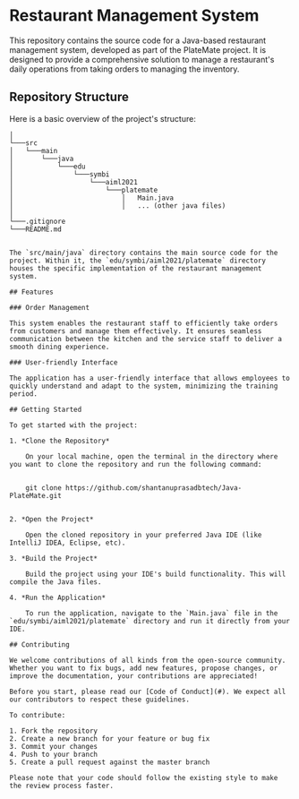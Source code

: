 # Restaurant Management System

This repository contains the source code for a Java-based restaurant management system, developed as part of the PlateMate project. It is designed to provide a comprehensive solution to manage a restaurant's daily operations from taking orders to managing the inventory.

## Repository Structure

Here is a basic overview of the project's structure:


```Java-PlateMate
│
└───src
│   └───main
│       └───java
│           └───edu
│               └───symbi
│                   └───aiml2021
│                       └───platemate
│                           │   Main.java
│                           │   ... (other java files)
│
└───.gitignore
└───README.md


The `src/main/java` directory contains the main source code for the project. Within it, the `edu/symbi/aiml2021/platemate` directory houses the specific implementation of the restaurant management system.

## Features

### Order Management

This system enables the restaurant staff to efficiently take orders from customers and manage them effectively. It ensures seamless communication between the kitchen and the service staff to deliver a smooth dining experience.

### User-friendly Interface

The application has a user-friendly interface that allows employees to quickly understand and adapt to the system, minimizing the training period.

## Getting Started

To get started with the project:

1. *Clone the Repository* 

    On your local machine, open the terminal in the directory where you want to clone the repository and run the following command:

    
    git clone https://github.com/shantanuprasadbtech/Java-PlateMate.git
    

2. *Open the Project*

    Open the cloned repository in your preferred Java IDE (like IntelliJ IDEA, Eclipse, etc).

3. *Build the Project*

    Build the project using your IDE's build functionality. This will compile the Java files.

4. *Run the Application*

    To run the application, navigate to the `Main.java` file in the `edu/symbi/aiml2021/platemate` directory and run it directly from your IDE.

## Contributing

We welcome contributions of all kinds from the open-source community. Whether you want to fix bugs, add new features, propose changes, or improve the documentation, your contributions are appreciated!

Before you start, please read our [Code of Conduct](#). We expect all our contributors to respect these guidelines.

To contribute:

1. Fork the repository
2. Create a new branch for your feature or bug fix
3. Commit your changes
4. Push to your branch
5. Create a pull request against the master branch

Please note that your code should follow the existing style to make the review process faster.
